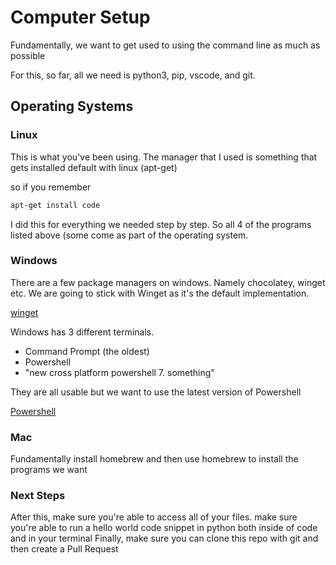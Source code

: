 # Computer Setup

Fundamentally, we want to get used to using the command line as much as possible

For this, so far, all we need is python3, pip, vscode, and git. 

## Operating Systems

### Linux
This is what you've been using. The manager that I used is something that gets installed default with linux (apt-get)

so if you remember
```bash
apt-get install code
```

I did this for everything we needed step by step. So all 4 of the programs listed above (some come as part of the operating system.

### Windows
There are a few package managers on windows. Namely chocolatey, winget etc. We are going to stick with Winget as it's the default implementation.

[winget](https://learn.microsoft.com/en-us/windows/package-manager/winget/)

Windows has 3 different terminals.
- Command Prompt (the oldest)
- Powershell
- "new cross platform powershell 7. something"

They are all usable but we want to use the latest version of Powershell

[Powershell](https://learn.microsoft.com/en-us/powershell/scripting/install/installing-powershell-on-windows?view=powershell-7.3#winget)

### Mac

Fundamentally install homebrew and then use homebrew to install the programs we want

### Next Steps

After this, make sure you're able to access all of your files. make sure you're able to run a hello world code snippet in python both inside of code and in your terminal
Finally, make sure you can clone this repo with git and then create a Pull Request

